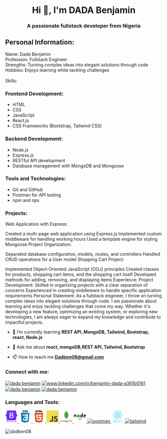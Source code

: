 <h1 align="center">Hi 👋, I'm DADA Benjamin</h1>
<h3 align="center">A passionate fullstack developer from Nigeria</h3>

<p align="left"> <h2>Personal Information:</h2>
Name: Dada Benjamin<br>
Profession: Fullstack Engineer<br>
Strengths: Turning complex ideas into elegant solutions through code
Hobbies: Enjoys learning while tackling challenges<br><br>
Skills:
<h3>Frontend Development:</h3>
<ul>
<li>HTML</li>
<li>CSS</li>
<li>JavaScript</li>
<li>React.js</li>
<li>CSS Frameworks (Bootstrap, Tailwind CSS)</li>
</ul> 
<h3>Backend Development:</h3>
<ul>
<li>Node.js </li>
  <li>Express.js </li>
  <li>RESTful API development </li>
  <li>Database management with MongoDB and Mongoose</li>
</ul>
<h3>Tools and Technologies:</h3>
<ul>
  <li>Git and GitHub</li>
  <li>Postman for API testing</li>
  <li>npm and npx</li>
</ul>



<h3>Projects:</h3>

Web Application with Express:

Created a multi-page web application using Express.js
Implemented custom middleware for handling working hours
Used a template engine for styling
Mongoose Project Organization:

Separated database configuration, models, routes, and controllers
Handled CRUD operations for a User model
Shopping Cart Project:

Implemented Object-Oriented JavaScript (OOJ) principles
Created classes for products, shopping cart items, and the shopping cart itself
Developed methods for adding, removing, and displaying items
Experience:
Project Development:
Skilled in organizing projects with a clear separation of concerns
Experienced in creating middleware to handle specific application requirements
Personal Statement:
As a fullstack engineer, I thrive on turning complex ideas into elegant solutions through code. I am passionate about learning and enjoy tackling challenges that come my way. Whether it's developing a new feature, optimizing an existing system, or exploring new technologies, I am always eager to expand my knowledge and contribute to impactful projects. </p>

- 🌱 I’m currently learning **REST API, MongoDB, Tailwind, Bootstrap, react, Node.js**

- 💬 Ask me about **react, mongoDB,REST API, Tailwind, Bootstrap**

- 📫 How to reach me **Dadben08@gmail.com**

<h3 align="left">Connect with me:</h3>
<p align="left">
<a href="https://twitter.com/dada benjamin" target="blank"><img align="center" src="https://raw.githubusercontent.com/rahuldkjain/github-profile-readme-generator/master/src/images/icons/Social/twitter.svg" alt="dada benjamin" height="30" width="40" /></a>
<a href="https://linkedin.com/in/www.linkedin.com/in/benjamin-dada-a361b0161" target="blank"><img align="center" src="https://raw.githubusercontent.com/rahuldkjain/github-profile-readme-generator/master/src/images/icons/Social/linked-in-alt.svg" alt="www.linkedin.com/in/benjamin-dada-a361b0161" height="30" width="40" /></a>
<a href="https://fb.com/dada benjamin" target="blank"><img align="center" src="https://raw.githubusercontent.com/rahuldkjain/github-profile-readme-generator/master/src/images/icons/Social/facebook.svg" alt="dada benjamin" height="30" width="40" /></a>
<a href="https://instagram.com/dada benjamin" target="blank"><img align="center" src="https://raw.githubusercontent.com/rahuldkjain/github-profile-readme-generator/master/src/images/icons/Social/instagram.svg" alt="dada benjamin" height="30" width="40" /></a>
</p>

<h3 align="left">Languages and Tools:</h3>
<p align="left"> <a href="https://getbootstrap.com" target="_blank" rel="noreferrer"> <img src="https://raw.githubusercontent.com/devicons/devicon/master/icons/bootstrap/bootstrap-plain-wordmark.svg" alt="bootstrap" width="40" height="40"/> </a> <a href="https://www.w3schools.com/css/" target="_blank" rel="noreferrer"> <img src="https://raw.githubusercontent.com/devicons/devicon/master/icons/css3/css3-original-wordmark.svg" alt="css3" width="40" height="40"/> </a> <a href="https://www.w3.org/html/" target="_blank" rel="noreferrer"> <img src="https://raw.githubusercontent.com/devicons/devicon/master/icons/html5/html5-original-wordmark.svg" alt="html5" width="40" height="40"/> </a> <a href="https://developer.mozilla.org/en-US/docs/Web/JavaScript" target="_blank" rel="noreferrer"> <img src="https://raw.githubusercontent.com/devicons/devicon/master/icons/javascript/javascript-original.svg" alt="javascript" width="40" height="40"/> </a> <a href="https://www.mongodb.com/" target="_blank" rel="noreferrer"> <img src="https://raw.githubusercontent.com/devicons/devicon/master/icons/mongodb/mongodb-original-wordmark.svg" alt="mongodb" width="40" height="40"/> </a> <a href="https://nodejs.org" target="_blank" rel="noreferrer"> <img src="https://raw.githubusercontent.com/devicons/devicon/master/icons/nodejs/nodejs-original-wordmark.svg" alt="nodejs" width="40" height="40"/> </a> <a href="https://postman.com" target="_blank" rel="noreferrer"> <img src="https://www.vectorlogo.zone/logos/getpostman/getpostman-icon.svg" alt="postman" width="40" height="40"/> </a> <a href="https://reactjs.org/" target="_blank" rel="noreferrer"> <img src="https://raw.githubusercontent.com/devicons/devicon/master/icons/react/react-original-wordmark.svg" alt="react" width="40" height="40"/> </a> <a href="https://tailwindcss.com/" target="_blank" rel="noreferrer"> <img src="https://www.vectorlogo.zone/logos/tailwindcss/tailwindcss-icon.svg" alt="tailwind" width="40" height="40"/> </a> </p>

<p><img align="center" src="https://github-readme-stats.vercel.app/api/top-langs?username=dadben08&show_icons=true&locale=en&layout=compact" alt="dadben08" /></p>
